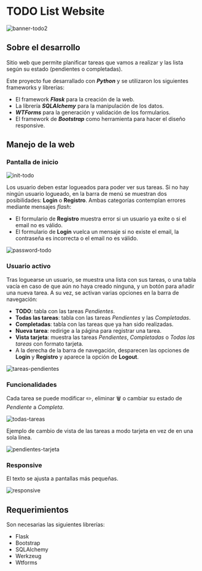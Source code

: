 # TODO List Website


![banner-todo2](https://github.com/arenaf/todo-list-website/assets/169451601/d22f35c5-b1ea-48b6-b908-fced73396bd4)



## Sobre el desarrollo
Sitio web que permite planificar tareas que vamos a realizar y las lista según su estado (pendientes o completadas).

Este proyecto fue desarrallado con ***Python*** y se utilizaron los siguientes frameworks y librerías:
- El framework ***Flask*** para la creación de la web.
- La librería ***SQLAlchemy*** para la manipulación de los datos.
- ***WTForms*** para la generación y validación de los formularios.
- El framework de ***Bootstrap*** como herramienta para hacer el diseño responsive.

## Manejo de la web
### Pantalla de inicio

![init-todo](https://github.com/arenaf/todo-list-website/assets/169451601/90240236-fdd0-4852-8196-a8e260f9e7f6)



Los usuario deben estar logueados para poder ver sus tareas. Si no hay ningún usuario logueado, en la barra de menú se muestran dos posibilidades: **Login** o **Registro**.
Ambas categorías contemplan errores mediante mensajes *flash*: 
- El formulario de **Registro** muestra error si un usuario ya exite o si el email no es válido.
- El formulario de **Login** vuelca un mensaje si no existe el email, la contraseña es incorrecta o el email no es válido.
  

![password-todo](https://github.com/arenaf/todo-list-website/assets/169451601/38e464ba-0cc9-4beb-92b5-dd55598d9fba)


### Usuario activo
Tras loguearse un usuario, se muestra una lista con sus tareas, o una tabla vacía en caso de que aún no haya creado ninguna, y un botón para añadir una nueva tarea. 
A su vez, se activan varias opciones en la barra de navegación:
- **TODO**: tabla con las tareas *Pendientes*.
- **Todas las tareas**: tabla con las tareas *Pendientes* y las *Completadas*.
- **Completadas**: tabla con las tareas que ya han sido realizadas.
- **Nueva tarea**: redirige a la página para registrar una tarea.
- **Vista tarjeta**: muestra las tareas *Pendientes*, *Completadas* o *Todas las tareas* con formato tarjeta.
- A la derecha de la barra de navegación, desparecen las opciones de **Login** y **Registro** y aparece la opción de **Logout**.

![tareas-pendientes](https://github.com/arenaf/todo-list-website/assets/169451601/3a141a45-023e-4655-b310-08dfa07279e4)


### Funcionalidades

Cada tarea se puede modificar :pencil2:, eliminar :wastebasket: o cambiar su estado de *Pendiente* a *Completa*.

![todas-tareas](https://github.com/arenaf/todo-list-website/assets/169451601/d1646cf0-7691-406e-ba3d-2950a30fea73)


Ejemplo de cambio de vista de las tareas a modo tarjeta en vez de en una sola línea.

![pendientes-tarjeta](https://github.com/arenaf/todo-list-website/assets/169451601/c5fa3b7b-1822-4d72-92b3-2ab3435487a3)


### Responsive

El texto se ajusta a pantallas más pequeñas.

![responsive](https://github.com/arenaf/todo-list-website/assets/169451601/c08f894a-5eb0-4af4-a101-e29213945fa2)



## Requerimientos
Son necesarias las siguientes librerías:
- Flask
- Bootstrap
- SQLAlchemy
- Werkzeug
- Wtforms


